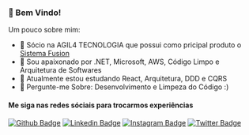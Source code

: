 ### 👋 Bem Vindo!

Um pouco sobre mim:

- 🔭 Sócio na AGIL4 TECNOLOGIA que possui como pricipal produto o [Sistema Fusion](https://sistemafusion.com.br)
- :muscle: Sou apaixonado por .NET, Microsoft, AWS, Código Limpo e Arquitetura de Softwares
- 🌱 Atualmente estou estudando React, Arquitetura, DDD e CQRS
- 💬 Pergunte-me Sobre: Desenvolvimento e Limpeza do Código :)

#### Me siga nas redes sóciais para trocarmos experiências

[![Github Badge](https://img.shields.io/badge/-Github-000?style=flat-square&logo=Github&logoColor=white&link=https://github.com/eliezeralmeida/)](https://github.com/eliezeralmeida/)
[![Linkedin Badge](https://img.shields.io/badge/-LinkedIn-blue?style=flat-square&logo=Linkedin&logoColor=white&link=https://www.linkedin.com/in/eliezeralmeidago/)](https://www.linkedin.com/in/eliezeralmeidago/)
[![Instagram Badge](https://img.shields.io/badge/-Instagram-C13584?style=flat-square&labelColor=C13584&logo=instagram&logoColor=white&link=https://www.instagram.com/eliezeralmeidago/)](https://www.instagram.com/eliezeralmeidago/)
[![Twitter Badge](https://img.shields.io/badge/-Twitter-blue?style=flat-square&labelColor=blue&logo=twitter&logoColor=white&link=https://twitter.com/eliezeralmeidag)](https://twitter.com/eliezeralmeidag)


<!--
**eliezeralmeida/eliezeralmeida** is a ✨ _special_ ✨ repository because its `README.md` (this file) appears on your GitHub profile.

Here are some ideas to get you started:

- 🔭 I’m currently working on ...
- 🌱 I’m currently learning ...
- 👯 I’m looking to collaborate on ...
- 🤔 I’m looking for help with ...
- 💬 Ask me about ...
- 📫 How to reach me: ...
- 😄 Pronouns: ...
- ⚡ Fun fact: ...
-->
